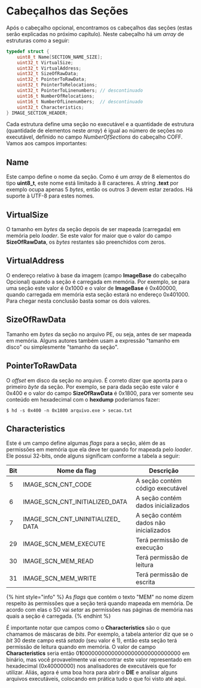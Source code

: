 # Cabeçalhos das Seções

Após o cabeçalho opcional, encontramos os cabeçalhos das seções (estas serão explicadas no próximo capítulo). Neste cabeçalho há um _array_ de estruturas como a seguir:

```c
typedef struct {
    uint8_t Name[SECTION_NAME_SIZE];
    uint32_t VirtualSize;
    uint32_t VirtualAddress;
    uint32_t SizeOfRawData;
    uint32_t PointerToRawData;
    uint32_t PointerToRelocations;
    uint32_t PointerToLinenumbers; // descontinuado
    uint16_t NumberOfRelocations;
    uint16_t NumberOfLinenumbers;  // descontinuado
    uint32_t Characteristics;
} IMAGE_SECTION_HEADER;
```

Cada estrutura define uma seção no executável e a quantidade de estrutura (quantidade de elementos neste _array_) é igual ao número de seções no executável, definido no campo _NumberOfSections_ do cabeçalho COFF. Vamos aos campos importantes:

## **Name**

Este campo define o nome da seção. Como é um _array_ de 8 elementos do tipo **uint8\_t**, este nome está limitado à 8 caracteres. A string **.text** por exemplo ocupa apenas 5 _bytes_, então os outros 3 devem estar zerados. Há suporte à UTF-8 para estes nomes.

## **VirtualSize**

O tamanho em _bytes_ da seção depois de ser mapeada (carregada) em memória pelo _loader_. Se este valor for maior que o valor do campo **SizeOfRawData**, os _bytes_ restantes são preenchidos com zeros.

## **VirtualAddress**

O endereço relativo à base da imagem (campo **ImageBase** do cabeçalho Opcional) quando a seção é carregada em memória. Por exemplo, se para uma seção este valor é 0x1000 e o valor de **ImageBase** é 0x400000, quando carregada em memória esta seção estará no endereço 0x401000. Para chegar nesta conclusão basta somar os dois valores.

## **SizeOfRawData**

Tamanho em _bytes_ da seção no arquivo PE, ou seja, antes de ser mapeada em memória. Alguns autores também usam a expressão "tamanho em disco" ou simplesmente "tamanho da seção".

## **PointerToRawData**

O _offset_ em disco da seção no arquivo. É correto dizer que aponta para o primeiro _byte_ da seção. Por exemplo, se para dada seção este valor é 0x400 e o valor do campo **SizeOfRawData** é 0x1800, para ver somente seu conteúdo em hexadecimal com o **hexdump** poderíamos fazer:

```
$ hd -s 0x400 -n 0x1800 arquivo.exe > secao.txt
```

## **Characteristics**

Este é um campo define algumas _flags_ para a seção, além de as permissões em memória que ela deve ter quando for mapeada pelo _loader_. Ele possui 32-bits, onde alguns significam conforme a tabela a seguir:

| Bit | Nome da flag                          | Descrição                              |
| --- | ------------------------------------- | -------------------------------------- |
| 5   | IMAGE\_SCN\_CNT\_CODE                 | A seção contém código executável       |
| 6   | IMAGE\_SCN\_CNT\_INITIALIZED\_DATA    | A seção contém dados inicializados     |
| 7   | IMAGE\_SCN\_CNT\_UNINITIALIZED\_ DATA | A seção contém dados não inicializados |
| 29  | IMAGE\_SCN\_MEM\_EXECUTE              | Terá permissão de execução             |
| 30  | IMAGE\_SCN\_MEM\_READ                 | Terá permissão de leitura              |
| 31  | IMAGE\_SCN\_MEM\_WRITE                | Terá permissão de escrita              |

{% hint style="info" %}
As _flags_ que contém o texto "MEM" no nome dizem respeito às permissões que a seção terá quando mapeada em memória. De acordo com elas o SO vai _setar_ as permissões nas páginas de memória nas quais a seção é carregada.
{% endhint %}

É importante notar que campos como o **Characteristics** são o que chamamos de máscaras de _bits_. Por exemplo, a tabela anterior diz que se o _bit_ 30 deste campo está _setado_ (seu valor é 1), então esta seção terá permissão de leitura quando em memória. O valor de campo **Characteristics** seria então 0**1**000000000000000000000000000000 em binário, mas você provavelmente vai encontrar este valor representado em hexadecimal (0x40000000) nos analisadores de executáveis que for utilizar. Aliás, agora é uma boa hora para abrir o **DIE** e analisar alguns arquivos executáveis, colocando em prática tudo o que foi visto até aqui.
